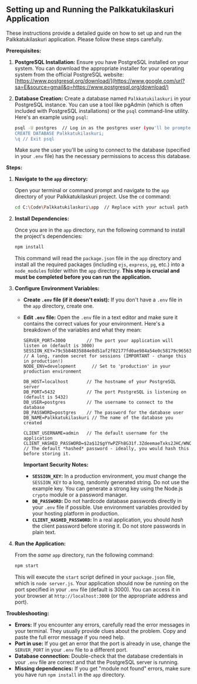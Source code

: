 
## Setting up and Running the Palkkatukilaskuri Application

These instructions provide a detailed guide on how to set up and run the Palkkatukilaskuri application. Please follow these steps carefully.

**Prerequisites:**

1. **PostgreSQL Installation:** Ensure you have PostgreSQL installed on your system. You can download the appropriate installer for your operating system from the official PostgreSQL website: [https://www.postgresql.org/download/](https://www.google.com/url?sa=E&source=gmail&q=https://www.postgresql.org/download/)

2. **Database Creation:** Create a database named `Palkkatukilaskuri` in your PostgreSQL instance. You can use a tool like pgAdmin (which is often included with PostgreSQL installations) or the `psql` command-line utility. Here's an example using `psql`:

    ```bash
    psql -U postgres  // Log in as the postgres user (you'll be prompted for the password)
    CREATE DATABASE Palkkatukilaskuri;
    \q // Exit psql
    ```

    Make sure the user you'll be using to connect to the database (specified in your `.env` file) has the necessary permissions to access this database.

**Steps:**

1. **Navigate to the `app` directory:**

    Open your terminal or command prompt and navigate to the `app` directory of your Palkkatukilaskuri project. Use the `cd` command:

    ```bash
    cd C:\Code\Palkkatukilaskuri\app  // Replace with your actual path
    ```

2. **Install Dependencies:**

    Once you are in the `app` directory, run the following command to install the project's dependencies:

    ```bash
    npm install
    ```

    This command will read the `package.json` file in the `app` directory and install all the required packages (including `ejs`, `express`, `pg`, etc.) into a `node_modules` folder within the `app` directory. **This step is crucial and must be completed before you can run the application.**

3. **Configure Environment Variables:**

    * **Create `.env` file (if it doesn't exist):** If you don't have a `.env` file in the `app` directory, create one.

    * **Edit `.env` file:** Open the `.env` file in a text editor and make sure it contains the correct values for your environment. Here's a breakdown of the variables and what they mean:

        ```
        SERVER_PORT=3000        // The port your application will listen on (default is 3000)
        SESSION_KEY=79c5b84835884e8d51af2f02177fd0ae984a54e0c58179c9656324daeedb4c65d62c3633b7f18dee19af0a260584d67c7292592486985e2a9d3adc4cce01ceae // A long, random secret for sessions (IMPORTANT - change this in production!)
        NODE_ENV=development      // Set to 'production' in your production environment

        DB_HOST=localhost       // The hostname of your PostgreSQL server
        DB_PORT=5432            // The port PostgreSQL is listening on (default is 5432)
        DB_USER=postgres        // The username to connect to the database
        DB_PASSWORD=postgres    // The password for the database user
        DB_NAME=Palkkatukilaskuri // The name of the database you created

        CLIENT_USERNAME=admin   // The default username for the application
        CLIENT_HASHED_PASSWORD=$2a$12$gYYwPZFh8G31f.3ZdeemaeTxks2JHC/WNCpZji9d4jj3I0GHLWPma  // The default *hashed* password - ideally, you would hash this before storing it.
        ```

        **Important Security Notes:**

        * **`SESSION_KEY`:** In a production environment, you *must* change the `SESSION_KEY` to a long, randomly generated string. Do not use the example key. You can generate a strong key using the Node.js `crypto` module or a password manager.
        * **`DB_PASSWORD`:** Do not hardcode database passwords directly in your `.env` file if possible. Use environment variables provided by your hosting platform in production.
        * **`CLIENT_HASHED_PASSWORD`:** In a real application, you should *hash* the client password before storing it. Do not store passwords in plain text.

4. **Run the Application:**

    From the *same* `app` directory, run the following command:

    ```bash
    npm start
    ```

    This will execute the `start` script defined in your `package.json` file, which is `node server.js`. Your application should now be running on the port specified in your `.env` file (default is 3000). You can access it in your browser at `http://localhost:3000` (or the appropriate address and port).

**Troubleshooting:**

* **Errors:** If you encounter any errors, carefully read the error messages in your terminal. They usually provide clues about the problem. Copy and paste the full error message if you need help.
* **Port in use:** If you get an error that the port is already in use, change the `SERVER_PORT` in your `.env` file to a different port.
* **Database connection:** Double-check that the database credentials in your `.env` file are correct and that the PostgreSQL server is running.
* **Missing dependencies:** If you get "module not found" errors, make sure you have run `npm install` in the `app` directory.